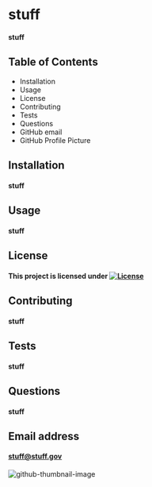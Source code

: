 
# stuff

#### stuff



## Table of Contents
- Installation
- Usage
- License
- Contributing
- Tests
- Questions
- GitHub email
- GitHub Profile Picture



## Installation 

#### stuff



## Usage

#### stuff



## License

#### This project is licensed under [![License](https://img.shields.io/badge/License-Boost%201.0-lightblue.svg)](https://www.boost.org/LICENSE_1_0.txt)



## Contributing

#### stuff



## Tests

#### stuff



## Questions

#### stuff



## Email address

#### stuff@stuff.gov 


![github-thumbnail-image](https://avatars2.githubusercontent.com/u/217226?v=4)
 